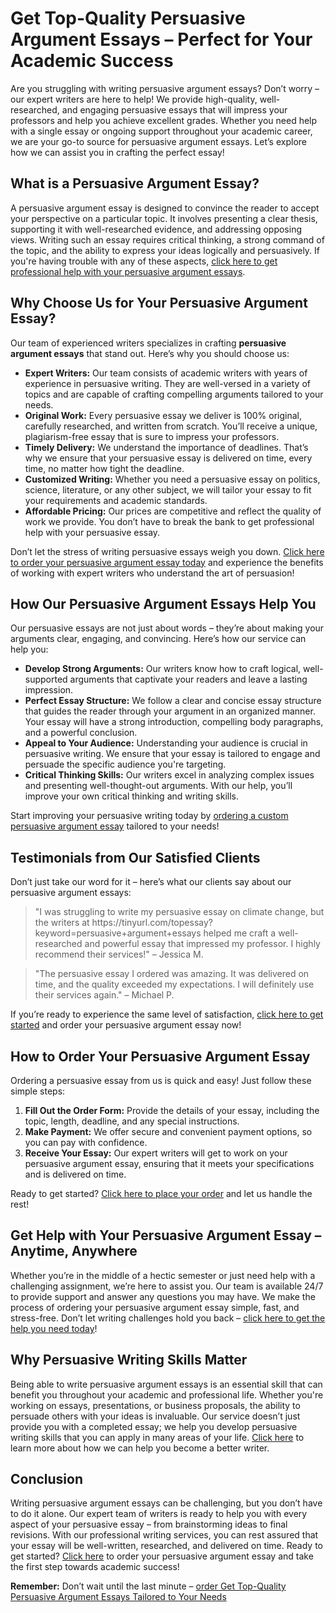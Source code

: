 <h1>Get Top-Quality Persuasive Argument Essays – Perfect for Your Academic Success</h1>

<p>Are you struggling with writing persuasive argument essays? Don’t worry – our expert writers are here to help! We provide high-quality, well-researched, and engaging persuasive essays that will impress your professors and help you achieve excellent grades. Whether you need help with a single essay or ongoing support throughout your academic career, we are your go-to source for persuasive argument essays. Let’s explore how we can assist you in crafting the perfect essay!</p>

<h2>What is a Persuasive Argument Essay?</h2>
<p>A persuasive argument essay is designed to convince the reader to accept your perspective on a particular topic. It involves presenting a clear thesis, supporting it with well-researched evidence, and addressing opposing views. Writing such an essay requires critical thinking, a strong command of the topic, and the ability to express your ideas logically and persuasively. If you're having trouble with any of these aspects, <a href="https://tinyurl.com/topessay?keyword=persuasive+argument+essays">click here to get professional help with your persuasive argument essays</a>.</p>

<h2>Why Choose Us for Your Persuasive Argument Essay?</h2>
<p>Our team of experienced writers specializes in crafting <strong>persuasive argument essays</strong> that stand out. Here’s why you should choose us:</p>

<ul>
  <li><strong>Expert Writers:</strong> Our team consists of academic writers with years of experience in persuasive writing. They are well-versed in a variety of topics and are capable of crafting compelling arguments tailored to your needs.</li>
  <li><strong>Original Work:</strong> Every persuasive essay we deliver is 100% original, carefully researched, and written from scratch. You’ll receive a unique, plagiarism-free essay that is sure to impress your professors.</li>
  <li><strong>Timely Delivery:</strong> We understand the importance of deadlines. That’s why we ensure that your persuasive essay is delivered on time, every time, no matter how tight the deadline.</li>
  <li><strong>Customized Writing:</strong> Whether you need a persuasive essay on politics, science, literature, or any other subject, we will tailor your essay to fit your requirements and academic standards.</li>
  <li><strong>Affordable Pricing:</strong> Our prices are competitive and reflect the quality of work we provide. You don’t have to break the bank to get professional help with your persuasive essay.</li>
</ul>

<p>Don’t let the stress of writing persuasive essays weigh you down. <a href="https://tinyurl.com/topessay?keyword=persuasive+argument+essays">Click here to order your persuasive argument essay today</a> and experience the benefits of working with expert writers who understand the art of persuasion!</p>

<h2>How Our Persuasive Argument Essays Help You</h2>
<p>Our persuasive essays are not just about words – they’re about making your arguments clear, engaging, and convincing. Here’s how our service can help you:</p>

<ul>
  <li><strong>Develop Strong Arguments:</strong> Our writers know how to craft logical, well-supported arguments that captivate your readers and leave a lasting impression.</li>
  <li><strong>Perfect Essay Structure:</strong> We follow a clear and concise essay structure that guides the reader through your argument in an organized manner. Your essay will have a strong introduction, compelling body paragraphs, and a powerful conclusion.</li>
  <li><strong>Appeal to Your Audience:</strong> Understanding your audience is crucial in persuasive writing. We ensure that your essay is tailored to engage and persuade the specific audience you're targeting.</li>
  <li><strong>Critical Thinking Skills:</strong> Our writers excel in analyzing complex issues and presenting well-thought-out arguments. With our help, you’ll improve your own critical thinking and writing skills.</li>
</ul>

<p>Start improving your persuasive writing today by <a href="https://tinyurl.com/topessay?keyword=persuasive+argument+essays">ordering a custom persuasive argument essay</a> tailored to your needs!</p>

<h2>Testimonials from Our Satisfied Clients</h2>
<p>Don’t just take our word for it – here’s what our clients say about our persuasive argument essays:</p>

<blockquote>
  <p>"I was struggling to write my persuasive essay on climate change, but the writers at https://tinyurl.com/topessay?keyword=persuasive+argument+essays helped me craft a well-researched and powerful essay that impressed my professor. I highly recommend their services!" – Jessica M.</p>
</blockquote>

<blockquote>
  <p>"The persuasive essay I ordered was amazing. It was delivered on time, and the quality exceeded my expectations. I will definitely use their services again." – Michael P.</p>
</blockquote>

<p>If you’re ready to experience the same level of satisfaction, <a href="https://tinyurl.com/topessay?keyword=persuasive+argument+essays">click here to get started</a> and order your persuasive argument essay now!</p>

<h2>How to Order Your Persuasive Argument Essay</h2>
<p>Ordering a persuasive essay from us is quick and easy! Just follow these simple steps:</p>

<ol>
  <li><strong>Fill Out the Order Form:</strong> Provide the details of your essay, including the topic, length, deadline, and any special instructions.</li>
  <li><strong>Make Payment:</strong> We offer secure and convenient payment options, so you can pay with confidence.</li>
  <li><strong>Receive Your Essay:</strong> Our expert writers will get to work on your persuasive argument essay, ensuring that it meets your specifications and is delivered on time.</li>
</ol>

<p>Ready to get started? <a href="https://tinyurl.com/topessay?keyword=persuasive+argument+essays">Click here to place your order</a> and let us handle the rest!</p>

<h2>Get Help with Your Persuasive Argument Essay – Anytime, Anywhere</h2>
<p>Whether you’re in the middle of a hectic semester or just need help with a challenging assignment, we’re here to assist you. Our team is available 24/7 to provide support and answer any questions you may have. We make the process of ordering your persuasive argument essay simple, fast, and stress-free. Don’t let writing challenges hold you back – <a href="https://tinyurl.com/topessay?keyword=persuasive+argument+essays">click here to get the help you need today</a>!</p>

<h2>Why Persuasive Writing Skills Matter</h2>
<p>Being able to write persuasive argument essays is an essential skill that can benefit you throughout your academic and professional life. Whether you're working on essays, presentations, or business proposals, the ability to persuade others with your ideas is invaluable. Our service doesn’t just provide you with a completed essay; we help you develop persuasive writing skills that you can apply in many areas of your life. <a href="https://tinyurl.com/topessay?keyword=persuasive+argument+essays">Click here</a> to learn more about how we can help you become a better writer.</p>

<h2>Conclusion</h2>
<p>Writing persuasive argument essays can be challenging, but you don’t have to do it alone. Our expert team of writers is ready to help you with every aspect of your persuasive essay – from brainstorming ideas to final revisions. With our professional writing services, you can rest assured that your essay will be well-written, researched, and delivered on time. Ready to get started? <a href="https://tinyurl.com/topessay?keyword=persuasive+argument+essays">Click here</a> to order your persuasive argument essay and take the first step towards academic success!</p>

<p><strong>Remember:</strong> Don’t wait until the last minute – <a href="https://tinyurl.com/topessay?keyword=persuasive+argument+essays">order
Get Top-Quality Persuasive Argument Essays Tailored to Your Needs

